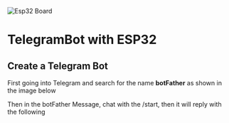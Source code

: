 ![Esp32 Board](https://github.com/Theara-Seng/IOT_ESP32/blob/main/telegram_bot/esp32.jpg)

# TelegramBot with ESP32 

## Create a Telegram Bot

First going into Telegram and search for the name **botFather** as shown in the image below



Then in the botFather Message, chat with the /start, then it will reply with the following

